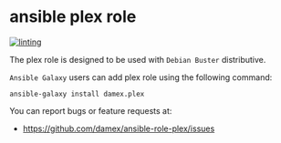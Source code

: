 # ansible plex role

[![linting](https://github.com/damex/ansible-role-plex/workflows/linting/badge.svg)](https://github.com/damex/ansible-role-plex/actions)

The plex role is designed to be used with `Debian Buster` distributive.

`Ansible Galaxy` users can add plex role using the following command:

`ansible-galaxy install damex.plex`

You can report bugs or feature requests at:

* https://github.com/damex/ansible-role-plex/issues

